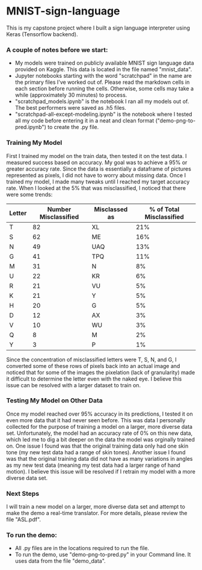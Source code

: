 # MNIST-sign-language
This is my capstone project where I built a sign language interpreter using Keras (Tensorflow backend).

### A couple of notes before we start:
- My models were trained on publicly available MNIST sign language data provided on Kaggle. This data is located in the file named "mnist_data".
- Jupyter notebooks starting with the word "scratchpad" in the name are the primary files I've worked out of. Please read the markdown cells in each section before running the cells. Otherwise, some cells may take a while (approximately 30 minutes) to process.
- "scratchpad_models.ipynb" is the notebook I ran all my models out of. The best performers were saved as .h5 files.
- "scratchpad-all-except-modeling.ipynb" is the notebook where I tested all my code before entering it in a neat and clean format ("demo-png-to-pred.ipynb") to create the .py file.

### Training My Model
First I trained my model on the train data, then tested it on the test data. I measured success based on accuracy. My goal was to achieve a 95% or greater accuracy rate. Since the data is essentially a dataframe of pictures represented as pixels, I did not have to worry about missing data. Once I trained my model, I made many tweaks until I reached my target accuracy rate. When I looked at the 5% that was misclassified, I noticed that there were some trends:

Letter	|Number Misclassified	|Misclassed as	|% of Total Misclassified
--- | --- | --- | ---
T	|82	|XL	|21%
S	|62	|ME	|16%
N	|49	|UAQ	|13%
G	|41	|TPQ	|11%
M	|31	|N	|8%
U |22	|KR	|6%
R	|21	|VU	|5%
K |21	|Y	|5%
H	|20	|G	|5%
D	|12	|AX	|3%
V	|10	|WU	|3%
Q	|8	|M	|2%
Y	|3	|P	|1%

Since the concentration of misclassified letters were T, S, N, and G, I converted some of these rows of pixels back into an actual image and noticed that for some of the images the pixelation (lack of granularity) made it difficult to determine the letter even with the naked eye. I believe this issue can be resolved with a larger dataset to train on. 

### Testing My Model on Other Data
Once my model reached over 95% accuracy in its predictions, I tested it on even more data that it had never seen before. This was data I personally collected for the purpose of training a model on a larger, more diverse data set. Unfortunately, the model had an accuracy rate of 0% on this new data, which led me to dig a bit deeper on the data the model was orginally trained on. One issue I found was that the original training data only had one skin tone (my new test data had a range of skin tones). Another issue I found was that the original training data did not have as many variations in angles as my new test data (meaning my test data had a larger range of hand motion). I believe this issue will be resolved if I retrain my model with a more diverse data set.

### Next Steps
I will train a new model on a larger, more diverse data set and attempt to make the demo a real-time translator.
For more details, please review the file "ASL.pdf".

### To run the demo:
- All .py files are in the locations required to run the file.
- To run the demo, use "demo-png-to-pred.py" in your Command line. It uses data from the file "demo_data".
